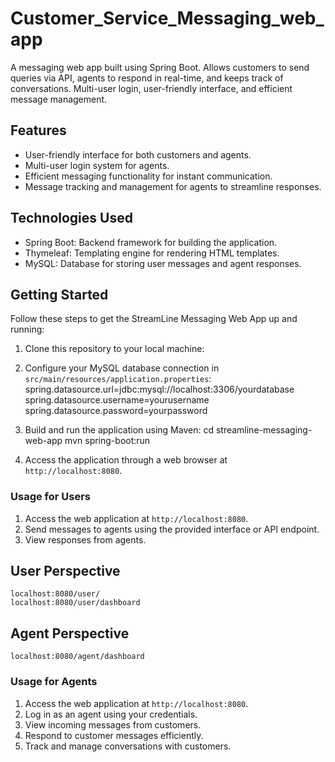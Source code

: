 # Customer_Service_Messaging_web_app
A messaging web app built using Spring Boot. Allows customers to send queries via API, agents to respond in real-time, and keeps track of conversations. Multi-user login, user-friendly interface, and efficient message management.

## Features

- User-friendly interface for both customers and agents.
- Multi-user login system for agents.
- Efficient messaging functionality for instant communication.
- Message tracking and management for agents to streamline responses.

## Technologies Used

- Spring Boot: Backend framework for building the application.
- Thymeleaf: Templating engine for rendering HTML templates.
- MySQL: Database for storing user messages and agent responses.

## Getting Started

Follow these steps to get the StreamLine Messaging Web App up and running:

1. Clone this repository to your local machine:

2. Configure your MySQL database connection in `src/main/resources/application.properties`:
spring.datasource.url=jdbc:mysql://localhost:3306/yourdatabase
spring.datasource.username=yourusername
spring.datasource.password=yourpassword

3. Build and run the application using Maven:
cd streamline-messaging-web-app
mvn spring-boot:run

4. Access the application through a web browser at `http://localhost:8080`.


### Usage for Users

1. Access the web application at `http://localhost:8080`.
2. Send messages to agents using the provided interface or API endpoint.
3. View responses from agents.
   
## User Perspective
    localhost:8080/user/
    localhost:8080/user/dashboard

## Agent Perspective
    localhost:8080/agent/dashboard
    
### Usage for Agents

1. Access the web application at `http://localhost:8080`.
2. Log in as an agent using your credentials.
3. View incoming messages from customers.
4. Respond to customer messages efficiently.
5. Track and manage conversations with customers.
